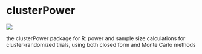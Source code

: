 clusterPower
============

[![](http://cranlogs.r-pkg.org/badges/clusterPower)](http://cran.rstudio.com/web/packages/clusterPower/index.html)

the clusterPower package for R: power and sample size calculations for cluster-randomized trials, using both closed form and Monte Carlo methods
